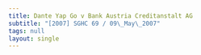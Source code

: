 ```yaml
---
title: Dante Yap Go v Bank Austria Creditanstalt AG
subtitle: "[2007] SGHC 69 / 09\_May\_2007"
tags: null
layout: single
---
```


